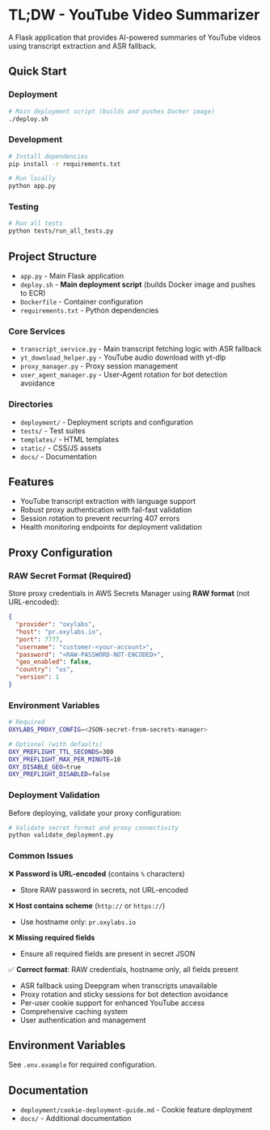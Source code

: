 # TL;DW - YouTube Video Summarizer

A Flask application that provides AI-powered summaries of YouTube videos using transcript extraction and ASR fallback.

## Quick Start

### Deployment
```bash
# Main deployment script (builds and pushes Docker image)
./deploy.sh
```

### Development
```bash
# Install dependencies
pip install -r requirements.txt

# Run locally
python app.py
```

### Testing
```bash
# Run all tests
python tests/run_all_tests.py
```

## Project Structure

- `app.py` - Main Flask application
- `deploy.sh` - **Main deployment script** (builds Docker image and pushes to ECR)
- `Dockerfile` - Container configuration
- `requirements.txt` - Python dependencies

### Core Services
- `transcript_service.py` - Main transcript fetching logic with ASR fallback
- `yt_download_helper.py` - YouTube audio download with yt-dlp
- `proxy_manager.py` - Proxy session management
- `user_agent_manager.py` - User-Agent rotation for bot detection avoidance

### Directories
- `deployment/` - Deployment scripts and configuration
- `tests/` - Test suites
- `templates/` - HTML templates
- `static/` - CSS/JS assets
- `docs/` - Documentation

## Features

- YouTube transcript extraction with language support
- Robust proxy authentication with fail-fast validation
- Session rotation to prevent recurring 407 errors
- Health monitoring endpoints for deployment validation

## Proxy Configuration

### RAW Secret Format (Required)

Store proxy credentials in AWS Secrets Manager using **RAW format** (not URL-encoded):

```json
{
  "provider": "oxylabs",
  "host": "pr.oxylabs.io",
  "port": 7777,
  "username": "customer-<your-account>",
  "password": "<RAW-PASSWORD-NOT-ENCODED>",
  "geo_enabled": false,
  "country": "us",
  "version": 1
}
```

### Environment Variables

```bash
# Required
OXYLABS_PROXY_CONFIG=<JSON-secret-from-secrets-manager>

# Optional (with defaults)
OXY_PREFLIGHT_TTL_SECONDS=300
OXY_PREFLIGHT_MAX_PER_MINUTE=10
OXY_DISABLE_GEO=true
OXY_PREFLIGHT_DISABLED=false
```

### Deployment Validation

Before deploying, validate your proxy configuration:

```bash
# Validate secret format and proxy connectivity
python validate_deployment.py
```

### Common Issues

❌ **Password is URL-encoded** (contains `%` characters)
- Store RAW password in secrets, not URL-encoded

❌ **Host contains scheme** (`http://` or `https://`)
- Use hostname only: `pr.oxylabs.io`

❌ **Missing required fields**
- Ensure all required fields are present in secret JSON

✅ **Correct format**: RAW credentials, hostname only, all fields present
- ASR fallback using Deepgram when transcripts unavailable
- Proxy rotation and sticky sessions for bot detection avoidance
- Per-user cookie support for enhanced YouTube access
- Comprehensive caching system
- User authentication and management

## Environment Variables

See `.env.example` for required configuration.

## Documentation

- `deployment/cookie-deployment-guide.md` - Cookie feature deployment
- `docs/` - Additional documentation